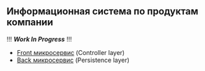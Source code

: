 Информационная система по продуктам компании
--------------------------------------------

!!! _**Work In Progress**_ !!!

- [Front микросервис](front) (Controller layer)
- [Back микросервис](persistence) (Persistence layer)